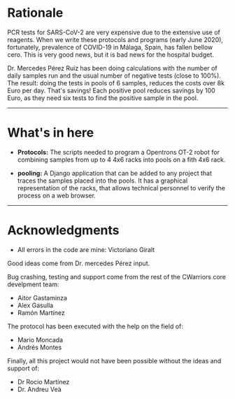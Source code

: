 # Rationale

PCR tests for SARS-CoV-2 are very expensive due to the extensive use of reagents. When we write these protocols and programs (early June 2020), fortunately, prevalence of COVID-19 in Málaga, Spain, has fallen bellow cero. This is very good news, but it is bad news for the hospital budget.

Dr. Mercedes Pérez Ruíz has been doing calculations with the number of daily samples run and the usual number of negative tests (close to 100%). The result: doing the tests in pools of 6 samples, reduces the costs over 8k Euro per day. That's savings! Each positive pool reduces savings by 100 Euro, as they need six tests to find the positive sample in the pool.

--------------
# What's in here

- **Protocols:** The scripts needed to program a Opentrons OT-2 robot for combining samples from up to 4 4x6 racks into pools on a fith 4x6 rack.

- **pooling:** A Django application that can be added to any project that traces the samples placed into the pools. It has a graphical representation of the racks, that allows technical personnel to verify the process on a web browser.

--------------
# Acknowledgments

- All errors in the code are mine: Victoriano Giralt

Good ideas come from Dr. mercedes Pérez input.

Bug crashing, testing and support come from the rest of the CWarriors core develpment team:

- Aitor Gastaminza
- Alex Gasulla
- Ramón Martínez

The protocol has been executed with the help on the field of:

- Mario Moncada
- Andrés Montes

Finally, all this project would not have been possible without the ideas and support of:

- Dr Rocio Martínez
- Dr. Andreu Veà


